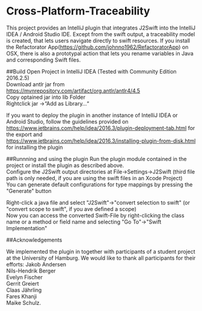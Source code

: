 # Cross-Platform-Traceability
This project provides an IntelliJ plugin that integrates J2Swift into the IntelliJ IDEA / Android Studio IDE.
Except from the swift output, a traceability model is created, that lets users navigate directly to swift resources.
If you install the Refactorator App(https://github.com/johnno1962/RefactoratorApp) on OSX, there is also a prototypal action that lets you rename variables in Java and corresponding Swift files.

##Build
Open Project in IntelliJ IDEA (Tested with Community Edition 2016.2.5)  
Download antlr jar from https://mvnrepository.com/artifact/org.antlr/antlr4/4.5  
Copy optained jar into lib Folder  
Rightclick jar ->“Add as Library…“  

If you want to deploy the plugin in another instance of IntelliJ IDEA or Android Studio, follow the guidelines provided on   https://www.jetbrains.com/help/idea/2016.3/plugin-deployment-tab.html for the export and   
https://www.jetbrains.com/help/idea/2016.3/installing-plugin-from-disk.html for installing the plugin  

##Runnning and using the plugin
Run the plugin module contained in the project or install the plugin as described above.  
Configure the J2Swift output directories at File->Settings->J2Swift (third file path is only needed, if you are using the swift files in an Xcode Project)  
You can generate default configurations for type mappings by pressing the "Generate" button  

Right-click a java file and select "J2Swift"->"convert selection to swift" (or "convert scope to swift", if you ave defined a scope)  
Now you can access the converted Swift-File by right-clicking the class name or a method or field name and selecting "Go To"->"Swift Implementation"  

##Acknowledgements

We implemented the plugin in together with participants of a student project at the University of Hamburg. We would like to thank all participants for their efforts:
Jakob Andersen   
Nils-Hendrik Berger  
Evelyn Fischer  
Gerrit Greiert  
Claas Jährling  
Fares Khanji  
Maike Schulz.
